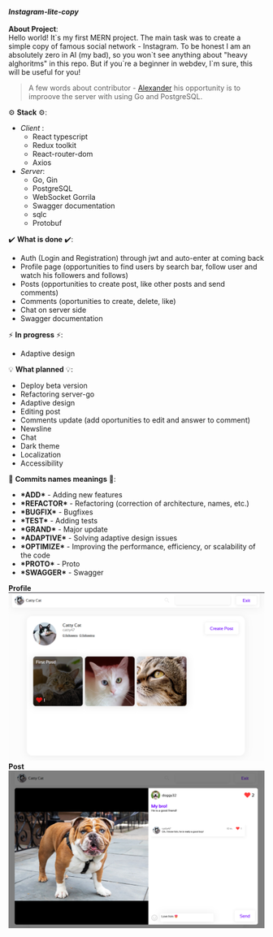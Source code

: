 ***Instagram-lite-copy***
</br>
</br>
**About Project**: </br>
Hello world! It\`s my first MERN project. The main task was to create a simple copy of famous social network - Instagram. To be honest I am an absolutely zero in AI (my bad), so  you won\`t see anything about "heavy alghoritms" in this repo. But if you\`re a beginner in webdev, I\`m sure, this will be useful for you!
  >A few words about contributor - [Alexander](https://github.com/energy-spectrum) his opportunity is to improove the server with using Go and PostgreSQL.
  
:gear: **Stack** :gear::     
  - *Client* :
    - React typescript
    - Redux toolkit
    - React-router-dom
    - Axios
  - *Server*:
    - Go, Gin
    - PostgreSQL
    - WebSocket Gorrila
    - Swagger documentation
    - sqlc
    - Protobuf
    
:heavy_check_mark: **What is done** :heavy_check_mark::
  - Auth (Login and Registration) through jwt and auto-enter at coming back
  - Profile page (opportunities to find users by search bar, follow user and watch his followers and follows)
  - Posts (opportunities to create post, like other posts and send comments)
  - Comments (oportunities to create, delete, like)
  - Chat on server side
  - Swagger documentation


:zap: **In progress** :zap:: 
  - Adaptive design

:bulb: **What planned** :bulb::
  - Deploy beta version
  - Refactoring server-go
  - Adaptive design
  - Editing post
  - Comments update (add oportunities to edit and answer to comment)
  - Newsline
  - Chat
  - Dark theme
  - Localization
  - Accessibility  

:blue_book: **Commits names meanings** :blue_book::
  - **\*ADD\*** - Adding new features
  - **\*REFACTOR\*** - Refactoring (correction of architecture, names, etc.)
  - **\*BUGFIX\*** - Bugfixes
  - **\*TEST\*** - Adding tests
  - **\*GRAND\*** - Major update 
  - **\*ADAPTIVE\*** - Solving adaptive design issues 
  - **\*OPTIMIZE\*** - Improving the performance, efficiency, or scalability of the code
  - **\*PROTO\*** - Proto
  - **\*SWAGGER\*** - Swagger

**Profile**
![profile](./README_ASSETS/profile.png)
**Post**
![post](./README_ASSETS/post_.jpg)

